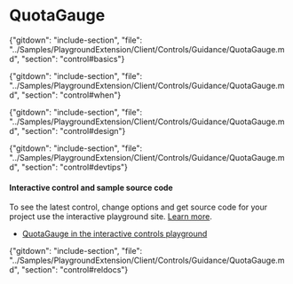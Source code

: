 ﻿# QuotaGauge

{"gitdown": "include-section", "file": "../Samples/PlaygroundExtension/Client/Controls/Guidance/QuotaGauge.md", "section": "control#basics"}

<!-- TODO get an IMAGE to embed here -->

<!-- TODO get an SAMPLE CODE to embed here -->

{"gitdown": "include-section", "file": "../Samples/PlaygroundExtension/Client/Controls/Guidance/QuotaGauge.md", "section": "control#when"}

{"gitdown": "include-section", "file": "../Samples/PlaygroundExtension/Client/Controls/Guidance/QuotaGauge.md", "section": "control#design"}

{"gitdown": "include-section", "file": "../Samples/PlaygroundExtension/Client/Controls/Guidance/QuotaGauge.md", "section": "control#devtips"}

#### Interactive control and sample source code
To see the latest control, change options and get source code for your project use the interactive playground site.  [Learn more](./top-extensions-controls-playground.md).

*  <a href="https://ms.portal.azure.com/?Microsoft_Azure_Playground=true#blade/Microsoft_Azure_Playground/ControlsIndexBlade/QuotaGauge_create_Playground" target="_blank">QuotaGauge in the interactive controls playground</a>

 


{"gitdown": "include-section", "file": "../Samples/PlaygroundExtension/Client/Controls/Guidance/QuotaGauge.md", "section": "control#reldocs"}
